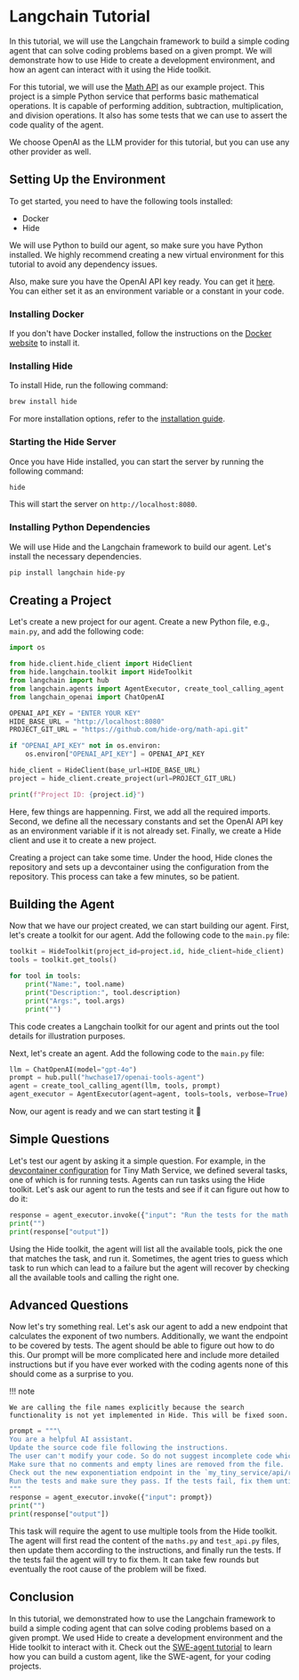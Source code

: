 # Langchain Tutorial

In this tutorial, we will use the Langchain framework to build a simple coding agent that can solve coding problems based on a given prompt. We will demonstrate how to use Hide to create a development environment, and how an agent can interact with it using the Hide toolkit. 

For this tutorial, we will use the [Math API](https://github.com/hide-org/math-api) as our example project. This project is a simple Python service that performs basic mathematical operations. It is capable of performing addition, subtraction, multiplication, and division operations. It also has some tests that we can use to assert the code quality of the agent.

We choose OpenAI as the LLM provider for this tutorial, but you can use any other provider as well.

## Setting Up the Environment

To get started, you need to have the following tools installed:

- Docker
- Hide

We will use Python to build our agent, so make sure you have Python installed. We highly recommend creating a new virtual environment for this tutorial to avoid any dependency issues.

Also, make sure you have the OpenAI API key ready. You can get it [here](https://platform.openai.com/api-keys). You can either set it as an environment variable or a constant in your code.

### Installing Docker

If you don't have Docker installed, follow the instructions on the [Docker website](https://docs.docker.com/get-docker/) to install it.

### Installing Hide

To install Hide, run the following command:

```bash
brew install hide
```

For more installation options, refer to the [installation guide](../installation.md).

### Starting the Hide Server

Once you have Hide installed, you can start the server by running the following command:

```bash
hide
```

This will start the server on `http://localhost:8080`.

### Installing Python Dependencies

We will use Hide and the Langchain framework to build our agent. Let's install the necessary dependencies.

```bash
pip install langchain hide-py
```

## Creating a Project

Let's create a new project for our agent. Create a new Python file, e.g., `main.py`, and add the following code:

```python
import os

from hide.client.hide_client import HideClient
from hide.langchain.toolkit import HideToolkit
from langchain import hub
from langchain.agents import AgentExecutor, create_tool_calling_agent
from langchain_openai import ChatOpenAI

OPENAI_API_KEY = "ENTER YOUR KEY"
HIDE_BASE_URL = "http://localhost:8080"
PROJECT_GIT_URL = "https://github.com/hide-org/math-api.git"

if "OPENAI_API_KEY" not in os.environ:
    os.environ["OPENAI_API_KEY"] = OPENAI_API_KEY

hide_client = HideClient(base_url=HIDE_BASE_URL)
project = hide_client.create_project(url=PROJECT_GIT_URL)

print(f"Project ID: {project.id}")
```

Here, few things are happenning. First, we add all the required imports. Second, we define all the necessary constants and set the OpenAI API key as an environment variable if it is not already set. Finally, we create a Hide client and use it to create a new project.

Creating a project can take some time. Under the hood, Hide clones the repository and sets up a devcontainer using the configuration from the repository. This process can take a few minutes, so be patient.

## Building the Agent

Now that we have our project created, we can start building our agent. First, let's create a toolkit for our agent. Add the following code to the `main.py` file:

```python
toolkit = HideToolkit(project_id=project.id, hide_client=hide_client)
tools = toolkit.get_tools()

for tool in tools:
    print("Name:", tool.name)
    print("Description:", tool.description)
    print("Args:", tool.args)
    print("")
```

This code creates a Langchain toolkit for our agent and prints out the tool details for illustration purposes.

Next, let's create an agent. Add the following code to the `main.py` file:

```python
llm = ChatOpenAI(model="gpt-4o")
prompt = hub.pull("hwchase17/openai-tools-agent")
agent = create_tool_calling_agent(llm, tools, prompt)
agent_executor = AgentExecutor(agent=agent, tools=tools, verbose=True)
```

Now, our agent is ready and we can start testing it :tada:

## Simple Questions

Let's test our agent by asking it a simple question. For example, in the [devcontainer configuration](https://github.com/hide-org/math-api/blob/main/.devcontainer.json) for Tiny Math Service, we defined several tasks, one of which is for running tests. Agents can run tasks using the Hide toolkit. Let's ask our agent to run the tests and see if it can figure out how to do it:

```python
response = agent_executor.invoke({"input": "Run the tests for the math service"})
print("")
print(response["output"])
```

Using the Hide toolkit, the agent will list all the available tools, pick the one that matches the task, and run it. Sometimes, the agent tries to guess which task to run which can lead to a failure but the agent will recover by checking all the available tools and calling the right one. 

## Advanced Questions

Now let's try something real. Let's ask our agent to add a new endpoint that calculates the exponent of two numbers. Additionally, we want the endpoint to be covered by tests. The agent should be able to figure out how to do this. Our prompt will be more complicated here and include more detailed instructions but if you have ever worked with the coding agents none of this should come as a surprise to you.

!!! note

    We are calling the file names explicitly because the search functionality is not yet implemented in Hide. This will be fixed soon.

```python
prompt = """\
You are a helpful AI assistant.
Update the source code file following the instructions.
The user can't modify your code. So do not suggest incomplete code which requires users to modify.
Make sure that no comments and empty lines are removed from the file.
Check out the new exponentiation endpoint in the `my_tiny_service/api/routers/maths.py` file and add the tests for it in the `tests/test_api.py` file.
Run the tests and make sure they pass. If the tests fail, fix them until they pass.
"""
response = agent_executor.invoke({"input": prompt})
print("")
print(response["output"])
```

This task will require the agent to use multiple tools from the Hide toolkit. The agent will first read the content of the `maths.py` and `test_api.py` files, then update them according to the instructions, and finally run the tests. If the tests fail the agent will try to fix them. It can take few rounds but eventually the root cause of the problem will be fixed.

## Conclusion

In this tutorial, we demonstrated how to use the Langchain framework to build a simple coding agent that can solve coding problems based on a given prompt. We used Hide to create a development environment and the Hide toolkit to interact with it. Check out the [SWE-agent tutorial](./swe-agent.md) to learn how you can build a custom agent, like the SWE-agent, for your coding projects.
